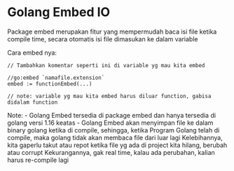 # Golang Embed IO

Package embed merupakan fitur yang mempermudah baca isi file ketika compile time, secara otomatis isi file dimasukan ke dalam variable

Cara embed nya:

``` golang
// Tambahkan komentar seperti ini di variable yg mau kita embed

//go:embed `namafile.extension`
embed := functionEmbed(...)

// note: variable yg mau kita embed harus diluar function, gabisa didalam function
```

Note:
    - Golang Embed tersedia di package embed dan hanya tersedia di golang versi 1.16 keatas
    - Golang Embed akan menyimpan file ke dalam binary golang ketika di compile, sehingga, ketika
      Program Golang telah di compile, maka golang tidak akan membaca file dari luar lagi
      Kelebihannya, kita gaperlu takut atau repot ketika file yg ada di project kita hilang, berubah atau corrupt
      Kekurangannya, gak real time, kalau ada perubahan, kalian harus re-compile lagi
